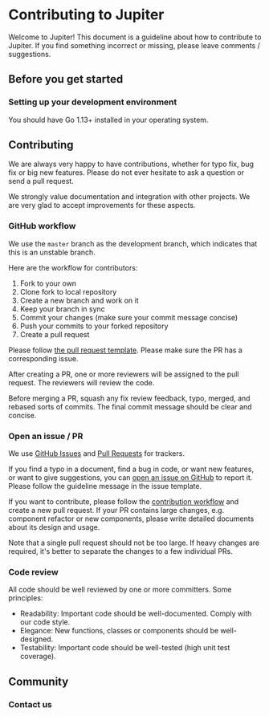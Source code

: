 # Contributing to Jupiter

Welcome to Jupiter! This document is a guideline about how to contribute to Jupiter.
If you find something incorrect or missing, please leave comments / suggestions.

## Before you get started

### Setting up your development environment

You should have Go 1.13+ installed in your operating system.

## Contributing

We are always very happy to have contributions, whether for typo fix, bug fix or big new features.
Please do not ever hesitate to ask a question or send a pull request.

We strongly value documentation and integration with other projects.
We are very glad to accept improvements for these aspects.

### GitHub workflow

We use the `master` branch as the development branch, which indicates that this is an unstable branch.

Here are the workflow for contributors:

1. Fork to your own
1. Clone fork to local repository
1. Create a new branch and work on it
1. Keep your branch in sync
1. Commit your changes (make sure your commit message concise)
1. Push your commits to your forked repository
1. Create a pull request

Please follow [the pull request template](./.github/PULL_REQUEST_TEMPLATE.md).
Please make sure the PR has a corresponding issue.

After creating a PR, one or more reviewers will be assigned to the pull request.
The reviewers will review the code.

Before merging a PR, squash any fix review feedback, typo, merged, and rebased sorts of commits.
The final commit message should be clear and concise.

### Open an issue / PR

We use [GitHub Issues](https://github.com/zhengyansheng/jupiter/issues) and [Pull Requests](https://github.com/zhengyansheng/jupiter/pulls) for trackers.

If you find a typo in a document, find a bug in code, or want new features, or want to give suggestions,
you can [open an issue on GitHub](https://github.com/zhengyansheng/jupiter/issues/new) to report it.
Please follow the guideline message in the issue template.

If you want to contribute, please follow the [contribution workflow](#github-workflow) and create a new pull request.
If your PR contains large changes, e.g. component refactor or new components, please write detailed documents
about its design and usage.

Note that a single pull request should not be too large. If heavy changes are required, it's better to separate the changes
to a few individual PRs.

### Code review

All code should be well reviewed by one or more committers. Some principles:

- Readability: Important code should be well-documented. Comply with our code style.
- Elegance: New functions, classes or components should be well-designed.
- Testability: Important code should be well-tested (high unit test coverage).

## Community

### Contact us
